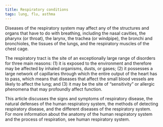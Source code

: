 ```yaml
---
title: Respiratory conditions
tags: lung, flu, asthma
---
```


<!--<img src="/images/lungs.jpg" style="float: left; margin: 10px;" width="200" height="200" /> -->

Diseases of the respiratory system may affect any of the structures and organs that have to do with breathing, including the nasal cavities, the pharynx (or throat), the larynx, the trachea (or windpipe), the bronchi and bronchioles, the tissues of the lungs, and the respiratory muscles of the chest cage.

The respiratory tract is the site of an exceptionally large range of disorders for three main reasons: (1) it is exposed to the environment and therefore may be affected by inhaled organisms, dusts, or gases; (2) it possesses a large network of capillaries through which the entire output of the heart has to pass, which means that diseases that affect the small blood vessels are likely to affect the lung; and (3) it may be the site of “sensitivity” or allergic phenomena that may profoundly affect function.

<!--more-->

This article discusses the signs and symptoms of respiratory disease, the natural defenses of the human respiratory system, the methods of detecting respiratory disease, and the different diseases of the respiratory system. For more information about the anatomy of the human respiratory system and the process of respiration, see human respiratory system.
